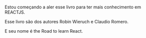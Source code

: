 Estou começando a aler esse livro para ter mais conhecimento em REACTJS.

Esse livro são dos autores Robin Wieruch e Claudio Romero.

E seu nome é the Road to learn React.

